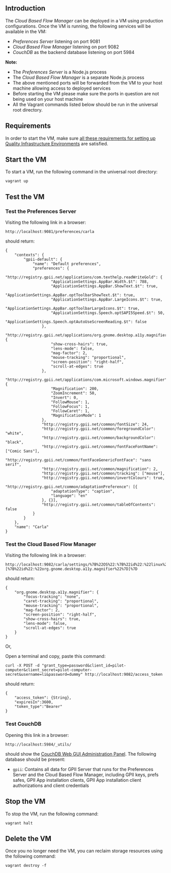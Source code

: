 ## Introduction

The *Cloud Based Flow Manager* can be deployed in a VM using production configurations. Once the VM is running, the following services will be available in the VM:

* *Preferences Server* listening on port 9081
* *Cloud Based Flow Manager* listening on port 9082
* *CouchDB* as the backend database listening on port 5984

**Note:**

* The *Preferences Server* is a Node.js process
* The *Cloud Based Flow Manager* is a separate Node.js process
* The above mentioned ports will be forwarded from the VM to your host machine allowing access to deployed services
* Before starting the VM please make sure the ports in question are not being used on your host machine
* All the Vagrant commands listed below should be run in the universal root directory.

## Requirements

In order to start the VM, make sure [all these requirements for setting up Quality Infrastructure Environments](https://github.com/GPII/qi-development-environments/blob/master/README.md#requirements) are satisfied.

## Start the VM

To start a VM, run the following command in the universal root directory:

```
vagrant up
```

## Test the VM

### Test the Preferences Server

Visiting the following link in a browser:

```
http://localhost:9081/preferences/carla
```

should return:

```
{
	"contexts": {
		"gpii-default": {
			"name": "Default preferences",
			"preferences": {
				"http://registry.gpii.net/applications/com.texthelp.readWriteGold": {
					"ApplicationSettings.AppBar.Width.$t": 788,
					"ApplicationSettings.AppBar.ShowText.$t": true,
					"ApplicationSettings.AppBar.optToolbarShowText.$t": true,
					"ApplicationSettings.AppBar.LargeIcons.$t": true,
					"ApplicationSettings.AppBar.optToolbarLargeIcons.$t": true,
					"ApplicationSettings.Speech.optSAPI5Speed.$t": 50,
					"ApplicationSettings.Speech.optAutoUseScreenReading.$t": false
				},
				"http://registry.gpii.net/applications/org.gnome.desktop.a11y.magnifier": {
					"show-cross-hairs": true,
					"lens-mode": false,
					"mag-factor": 2,
					"mouse-tracking": "proportional",
					"screen-position": "right-half",
					"scroll-at-edges": true
				},
				"http://registry.gpii.net/applications/com.microsoft.windows.magnifier": {
					"Magnification": 200,
					"ZoomIncrement": 50,
					"Invert": 0,
					"FollowMouse": 1,
					"FollowFocus": 1,
					"FollowCaret": 1,
					"MagnificationMode": 1
				},
				"http://registry.gpii.net/common/fontSize": 24,
				"http://registry.gpii.net/common/foregroundColor": "white",
				"http://registry.gpii.net/common/backgroundColor": "black",
				"http://registry.gpii.net/common/fontFaceFontName": ["Comic Sans"],
				"http://registry.gpii.net/common/fontFaceGenericFontFace": "sans serif",
				"http://registry.gpii.net/common/magnification": 2,
				"http://registry.gpii.net/common/tracking": ["mouse"],
				"http://registry.gpii.net/common/invertColours": true,
				"http://registry.gpii.net/common/adaptationPreference": [{
					"adaptationType": "caption",
					"language": "en"
				}, {}],
				"http://registry.gpii.net/common/tableOfContents": false
			}
		}
	},
	"name": "Carla"
}
```

### Test the Cloud Based Flow Manager

Visiting the following link in a browser:

```
http://localhost:9082/carla/settings/%7B%22OS%22:%7B%22id%22:%22linux%22%7D,%22solutions%22:[%7B%22id%22:%22org.gnome.desktop.a11y.magnifier%22%7D]%7D
```

should return:

```
{
    "org.gnome.desktop.a11y.magnifier": {
        "focus-tracking": "none",
        "caret-tracking": "proportional",
        "mouse-tracking": "proportional",
        "mag-factor": 2,
        "screen-position": "right-half",
        "show-cross-hairs": true,
        "lens-mode": false,
        "scroll-at-edges": true
    }
}
```

Or,

Open a terminal and copy, paste this command:

```
curl -X POST -d "grant_type=password&client_id=pilot-computer&client_secret=pilot-computer-secret&username=li&password=dummy" http://localhost:9082/access_token
```

should return:

```
{
    "access_token": {String},
    "expiresIn":3600,
    "token_type":"Bearer"
}
```

### Test CouchDB

Opening this link in a browser:

```
http://localhost:5984/_utils/
```

should show the [CouchDB Web GUI Administration Panel](http://docs.couchdb.org/en/1.6.1/intro/futon.html). The following database should be present:

* ```gpii```: Contains all data for GPII Server that runs for the Preferences Server and the Cloud Based Flow Manager, including GPII keys, prefs safes, GPII App installation clients, GPII App installation client authorizations and client credentials

## Stop the VM

To stop the VM, run the following command:

```
vagrant halt
```

## Delete the VM

Once you no longer need the VM, you can reclaim storage resources using the following command:

```
vagrant destroy -f
```
